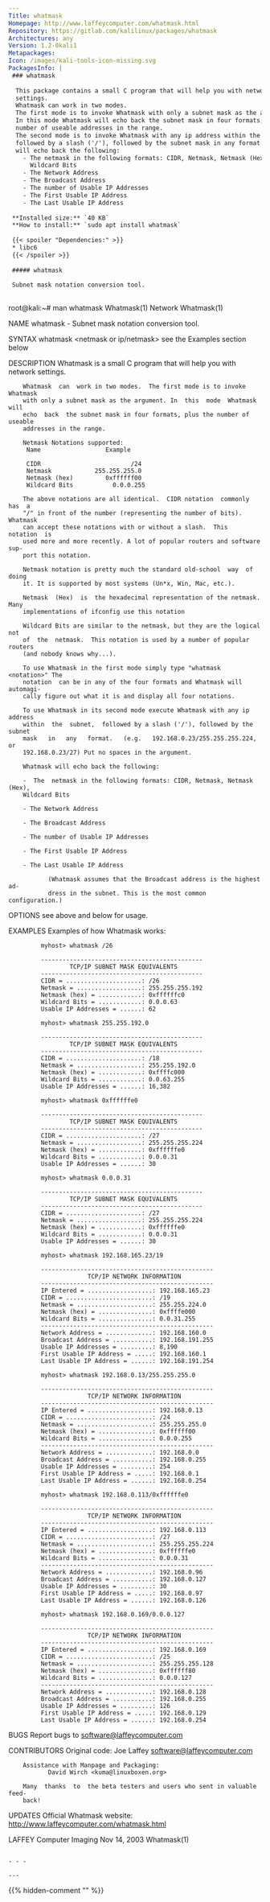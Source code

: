 ```yaml
---
Title: whatmask
Homepage: http://www.laffeycomputer.com/whatmask.html
Repository: https://gitlab.com/kalilinux/packages/whatmask
Architectures: any
Version: 1.2-0kali1
Metapackages: 
Icon: /images/kali-tools-icon-missing.svg
PackagesInfo: |
 ### whatmask
 
  This package contains a small C program that will help you with network
  settings.
  Whatmask can work in two modes.
  The first mode is to invoke Whatmask with only a subnet mask as the argument.
  In this mode Whatmask will echo back the subnet mask in four formats, plus the
  number of useable addresses in the range.
  The second mode is to invoke Whatmask with any ip address within the subnet,
  followed by a slash ('/'), followed by the subnet mask in any format. Whatmask
  will echo back the following:
    - The netmask in the following formats: CIDR, Netmask, Netmask (Hex)
      Wildcard Bits
    - The Network Address
    - The Broadcast Address
    - The number of Usable IP Addresses
    - The First Usable IP Address
    - The Last Usable IP Address
 
 **Installed size:** `40 KB`  
 **How to install:** `sudo apt install whatmask`  
 
 {{< spoiler "Dependencies:" >}}
 * libc6 
 {{< /spoiler >}}
 
 ##### whatmask
 
 Subnet mask notation conversion tool.
 
 ```
 root@kali:~# man whatmask
 Whatmask(1)                         Network                        Whatmask(1)
 
 NAME
        whatmask - Subnet mask notation conversion tool.
 
 SYNTAX
        whatmask <netmask or ip/netmask>
        see the Examples section below
 
 DESCRIPTION
        Whatmask is a small C program that will help you with network settings.
 
        Whatmask  can  work in two modes.  The first mode is to invoke Whatmask
        with only a subnet mask as the argument. In  this  mode  Whatmask  will
        echo  back  the subnet mask in four formats, plus the number of useable
        addresses in the range.
 
        Netmask Notations supported:
         Name                  Example
 
         CIDR                         /24
         Netmask            255.255.255.0
         Netmask (hex)         0xffffff00
         Wildcard Bits           0.0.0.255
 
        The above notations are all identical.  CIDR notation  commonly  has  a
        "/" in front of the number (representing the number of bits).  Whatmask
        can accept these notations with or without a slash.  This  notation  is
        used more and more recently. A lot of popular routers and software sup-
        port this notation.
 
        Netmask notation is pretty much the standard old-school  way  of  doing
        it. It is supported by most systems (Un*x, Win, Mac, etc.).
 
        Netmask  (Hex)  is  the hexadecimal representation of the netmask. Many
        implementations of ifconfig use this notation
 
        Wildcard Bits are similar to the netmask, but they are the logical  not
        of  the  netmask.  This notation is used by a number of popular routers
        (and nobody knows why...).
 
        To use Whatmask in the first mode simply type "whatmask <notation>" The
        notation  can be in any of the four formats and Whatmask will automagi-
        cally figure out what it is and display all four notations.
 
        To use Whatmask in its second mode execute Whatmask with any ip address
        within  the  subnet,  followed by a slash ('/'), followed by the subnet
        mask   in   any   format.   (e.g.   192.168.0.23/255.255.255.224,    or
        192.168.0.23/27) Put no spaces in the argument.
 
        Whatmask will echo back the following:
 
        -  The  netmask in the following formats: CIDR, Netmask, Netmask (Hex),
        Wildcard Bits
 
        - The Network Address
 
        - The Broadcast Address
 
        - The number of Usable IP Addresses
 
        - The First Usable IP Address
 
        - The Last Usable IP Address
 
               (Whatmask assumes that the Broadcast address is the highest  ad-
               dress in the subnet. This is the most common configuration.)
 
 OPTIONS
        <no options> see above and below for usage.
 
 EXAMPLES
        Examples of how Whatmask works:
 
             myhost> whatmask /26
 
             ---------------------------------------------
                     TCP/IP SUBNET MASK EQUIVALENTS
             ---------------------------------------------
             CIDR = .....................: /26
             Netmask = ..................: 255.255.255.192
             Netmask (hex) = ............: 0xffffffc0
             Wildcard Bits = ............: 0.0.0.63
             Usable IP Addresses = ......: 62
 
             myhost> whatmask 255.255.192.0
 
             ---------------------------------------------
                     TCP/IP SUBNET MASK EQUIVALENTS
             ---------------------------------------------
             CIDR = .....................: /18
             Netmask = ..................: 255.255.192.0
             Netmask (hex) = ............: 0xffffc000
             Wildcard Bits = ............: 0.0.63.255
             Usable IP Addresses = ......: 16,382
 
             myhost> whatmask 0xffffffe0
 
             ---------------------------------------------
                     TCP/IP SUBNET MASK EQUIVALENTS
             ---------------------------------------------
             CIDR = .....................: /27
             Netmask = ..................: 255.255.255.224
             Netmask (hex) = ............: 0xffffffe0
             Wildcard Bits = ............: 0.0.0.31
             Usable IP Addresses = ......: 30
 
             myhost> whatmask 0.0.0.31
 
             ---------------------------------------------
                     TCP/IP SUBNET MASK EQUIVALENTS
             ---------------------------------------------
             CIDR = .....................: /27
             Netmask = ..................: 255.255.255.224
             Netmask (hex) = ............: 0xffffffe0
             Wildcard Bits = ............: 0.0.0.31
             Usable IP Addresses = ......: 30
 
             myhost> whatmask 192.168.165.23/19
 
             ------------------------------------------------
                          TCP/IP NETWORK INFORMATION
             ------------------------------------------------
             IP Entered = ..................: 192.168.165.23
             CIDR = ........................: /19
             Netmask = .....................: 255.255.224.0
             Netmask (hex) = ...............: 0xffffe000
             Wildcard Bits = ...............: 0.0.31.255
             ------------------------------------------------
             Network Address = .............: 192.168.160.0
             Broadcast Address = ...........: 192.168.191.255
             Usable IP Addresses = .........: 8,190
             First Usable IP Address = .....: 192.168.160.1
             Last Usable IP Address = ......: 192.168.191.254
 
             myhost> whatmask 192.168.0.13/255.255.255.0
 
             ------------------------------------------------
                          TCP/IP NETWORK INFORMATION
             ------------------------------------------------
             IP Entered = ..................: 192.168.0.13
             CIDR = ........................: /24
             Netmask = .....................: 255.255.255.0
             Netmask (hex) = ...............: 0xffffff00
             Wildcard Bits = ...............: 0.0.0.255
             ------------------------------------------------
             Network Address = .............: 192.168.0.0
             Broadcast Address = ...........: 192.168.0.255
             Usable IP Addresses = .........: 254
             First Usable IP Address = .....: 192.168.0.1
             Last Usable IP Address = ......: 192.168.0.254
 
             myhost> whatmask 192.168.0.113/0xffffffe0
 
             ------------------------------------------------
                          TCP/IP NETWORK INFORMATION
             ------------------------------------------------
             IP Entered = ..................: 192.168.0.113
             CIDR = ........................: /27
             Netmask = .....................: 255.255.255.224
             Netmask (hex) = ...............: 0xffffffe0
             Wildcard Bits = ...............: 0.0.0.31
             ------------------------------------------------
             Network Address = .............: 192.168.0.96
             Broadcast Address = ...........: 192.168.0.127
             Usable IP Addresses = .........: 30
             First Usable IP Address = .....: 192.168.0.97
             Last Usable IP Address = ......: 192.168.0.126
 
             myhost> whatmask 192.168.0.169/0.0.0.127
 
             ------------------------------------------------
                          TCP/IP NETWORK INFORMATION
             ------------------------------------------------
             IP Entered = ..................: 192.168.0.169
             CIDR = ........................: /25
             Netmask = .....................: 255.255.255.128
             Netmask (hex) = ...............: 0xffffff80
             Wildcard Bits = ...............: 0.0.0.127
             ------------------------------------------------
             Network Address = .............: 192.168.0.128
             Broadcast Address = ...........: 192.168.0.255
             Usable IP Addresses = .........: 126
             First Usable IP Address = .....: 192.168.0.129
             Last Usable IP Address = ......: 192.168.0.254
 
 BUGS
        Report bugs to <software@laffeycomputer.com>
 
 CONTRIBUTORS
        Original code:
               Joe Laffey <software@laffeycomputer.com>
 
        Assistance with Manpage and Packaging:
               David Wirch <kuma@linuxboxen.org>
 
        Many  thanks  to  the beta testers and users who sent in valuable feed-
        back!
 
 UPDATES
        Official Whatmask website:
               http://www.laffeycomputer.com/whatmask.html
 
 LAFFEY Computer Imaging          Nov 14, 2003                      Whatmask(1)
 ```
 
 - - -
 
---
```

{{% hidden-comment "<!--Do not edit anything above this line-->" %}}
